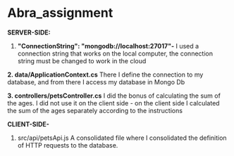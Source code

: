 # Abra_assignment


**SERVER-SIDE:**
1. **"ConnectionString": "mongodb://localhost:27017"-**
I used a connection string that works on the local computer, the connection string must be changed to work in the cloud

**2. data/ApplicationContext.cs**
There I define the connection to my database, and from there I access my database in Mongo Db


**3. controllers/petsController.cs**
I did the bonus of calculating the sum of the ages.
I did not use it on the client side - on the client side I calculated the sum of the ages separately according to the instructions


**CLIENT-SIDE-**
1. src/api/petsApi.js
A consolidated file where I consolidated the definition of HTTP requests to the database.


